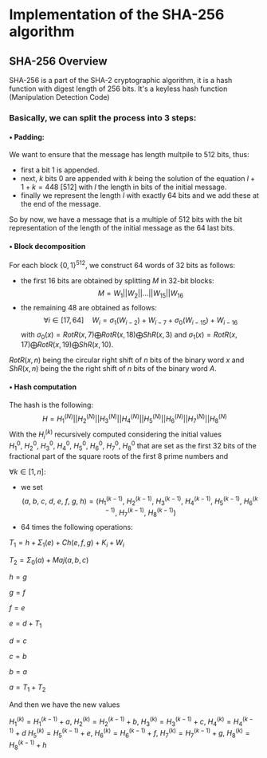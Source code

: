 # Implementation of the SHA-256 algorithm

## SHA-256 Overview
SHA-256 is a part of the SHA-2 cryptographic algorithm, it is a hash function with digest length of 256 bits. It's a keyless hash function (Manipulation Detection Code)

### Basically, we can split the process into 3 steps:
#### • Padding:
We want to ensure that the message has length multpile to 512 bits, thus:
- first a bit 1 is appended.
- next, $k$ bits 0 are appended with $k$ being the solution of the equation $l+1+k = 448 \ [512]$ with $l$ the length in bits of the initial message.
- finally we represent the length $l$ with exactly 64 bits and we add these at the end of the message.

So by now, we have a message that is a multiple of 512 bits with the bit representation of the length of the initial message as the 64 last bits.

#### • Block decomposition
For each block $\{0,1\}^{512}$, we construct 64 words of 32 bits as follows:
- the first 16 bits are obtained by splitting $M$ in 32-bit blocks:
$$M=W_1||W_2||...||W_{15}||W_{16}$$ 
- the remaining 48 are obtained as follows:
$$\forall i \in [17,64] \quad W_i = \sigma_1(W_{i-2})+W_{i-7}+\sigma_0(W_{i-15})+W_{i-16}$$
with $\sigma_0(x) = RotR(x, 7) \bigoplus RotR(x, 18) \bigoplus ShR(x, 3)$ and $\sigma_1(x) = RotR(x,17) \bigoplus RotR(x, 19) \bigoplus ShR(x, 10)$.

$RotR(x, n)$ being the circular right shift of $n$ bits of the binary word $x$ and $ShR(x, n)$ being the the right shift of $n$ bits of the binary word $A$.

#### • Hash computation
The hash is the following: $$H=H_1^{(N)}||H_2^{(N)}||H_3^{(N)}||H_4^{(N)}||H_5^{(N)}||H_6^{(N)}||H_7^{(N)}||H_8^{(N)}$$
With the $H_i^{(k)}$ recursively computed considering the initial values $H_1^{0},\ H_2^{0},\ H_3^{0},\ H_4^{0},\ H_5^{0},\ H_6^{0},\ H_7^{0},\ H_8^{0}$ that are set as the first 32 bits of the fractional part of the square roots of the first 8 prime numbers and

$\forall k \in [1, n]:$
- we set $$(a,\ b,\ c,\ d,\ e,\ f,\ g,\ h)=(H_1^{(k-1)},\ H_2^{(k-1)},\ H_3^{(k-1)},\ H_4^{(k-1)},\ H_5^{(k-1)},\ H_6^{(k-1)},\ H_7^{(k-1)},\ H_8^{(k-1)})$$
- 64 times the following operations:

$T_1 = h + \Sigma_1(e) + Ch(e,f,g) + K_i + W_i$

$T_2 = \Sigma_0(a) + Maj(a,b,c)$

$h = g$

$g = f$

$f=e$

$e=d + T_1$

$d = c$

$c = b$

$b = a$

$a = T_1 + T_2$

And then we have the new values 

$H_1^{(k)}=H_1^{(k-1)} + a,\ H_2^{(k)}=H_2^{(k-1)} + b,\ H_3^{(k)}=H_3^{(k-1)} + c,\ H_4^{(k)}=H_4^{(k-1)} + d$
$H_5^{(k)}=H_5^{(k-1)} + e,\ H_6^{(k)}=H_6^{(k-1)} + f,\ H_7^{(k)}=H_7^{(k-1)} + g,\ H_8^{(k)}=H_8^{(k-1)} + h$

